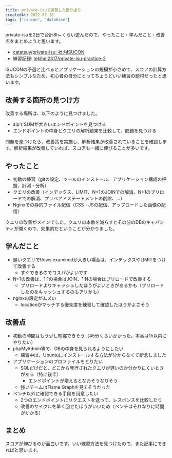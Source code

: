 ```yaml
---
title: private-isuで練習した振り返り
createdAt: 2022-07-18
tags: ["isucon", "database"]
---
```


private-isuを2日で合計8h~くらい遊んだので、やったこと・学んだこと・改善点をまとめようと思います。

- [catatsuy/private-isu: 社内ISUCON](https://github.com/catatsuy/private-isu)
- 練習記録: [tekihei2317/private-isu-practice-2](https://github.com/tekihei2317/private-isu-practice-2)

ISUCONの予選と比べるとアプリケーションの規模が小さめで、スコアの計算方法もシンプルなため、初心者の自分にとってちょうどいい練習の題材だったと思います。

## 改善する箇所の見つけ方

改善する場所は、以下のように見つけました。

- alpでSUMが大きいエンドポイントを見つける
- エンドポイントの中身とクエリの解析結果を比較して、問題を見つける

問題を見つけたら、改善策を実施し、解析結果が改善されていることを確認します。解析結果が改善していれば、スコアも一緒に伸びることが多いです。

## やったこと

- 初動の練習（gitの設定、ツールのインストール、アプリケーション構成の把握、計測・分析）
- クエリの改善（インデックス、LIMIT、N+1のJOINでの解消、N+1のプリロードでの解消、プリペアドステートメントの削除、…）
- Nginxでの静的ファイル配信（CSS・JSの配信、アップロードした画像の配信）

クエリの改善がメインでした。クエリの本数を減らすとその分のDBのキャパシティが開くので、効果的だということが分かりました。

## 学んだこと

- 遅いクエリでRows examinedが大きい場合は、インデックスやLIMITをつけて改善する
  - すぐできるのでコスパがよいです
- N+1の改善は、1:1の場合はJOIN、1:Nの場合はプリロードで改善する
  - プリロードよりキャッシュしたほうがよいときがあるかも（プリロードしたのをキャッシュするのもアリかも）
- nginxの設定がムズい
  - locationがマッチする優先度を練習して確認したほうがよさそう

## 改善点

- 初動の時間はもう少し短縮できそう（45分くらいかかった。本番は1h以内にやりたい）
- phpMyAdmin等で、DBの中身を見られるようにしたい
  - 練習中は、Ubuntuにインストールする方法が分からなくて断念しました
- アプリケーションのプロファイルをとりたい
  - SQLだけだと、どこから発行されたクエリが遅いのか分かりにくいときがある（特に後半）
    - エンドポイントが増えるとなおそうなりそう
  - 強いチームはFlame Graphを見てそうだった
- ベンチ以外に確認できる手段を用意したい
  - 2つのエンドポイントにリクエストを送って、レスポンスを比較したり
  - 改善のサイクルを早く回せたほうがいいため（ベンチはそれなりに時間がかかる）

## まとめ

スコアが伸びるのが面白いです。いい練習方法を見つけたので、また記事にできればと思います。
